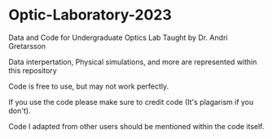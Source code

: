 # Optic-Laboratory-2023
Data and Code for Undergraduate Optics Lab Taught by Dr. Andri Gretarsson

Data interpertation, Physical simulations, and more are represented within this repository

Code is free to use, but may not work perfectly. 

If you use the code please make sure to credit code (It's plagarism if you don't). 

Code I adapted from other users should be mentioned within the code itself. 
